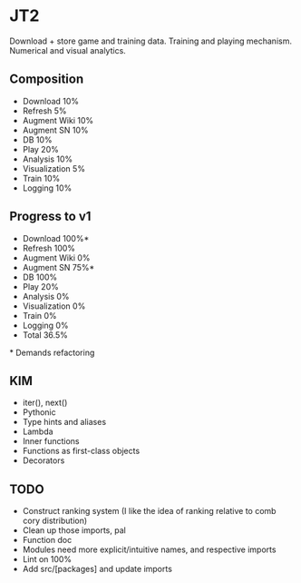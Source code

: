 # JT2
Download + store game and training data. Training and playing mechanism. Numerical and visual analytics.

## Composition
* Download	10%
* Refresh	5%
* Augment Wiki  10%
* Augment SN    10%
* DB 		10%
* Play		20%
* Analysis 	10%
* Visualization 5%
* Train		10%
* Logging 10%

## Progress to v1
* Download	100%\* 
* Refresh	100%
* Augment Wiki  0%
* Augment SN    75%\*
* DB 		100%
* Play		20%
* Analysis 	0%
* Visualization 0%
* Train		0%
* Logging 0%
* Total		36.5%

\* Demands refactoring


## KIM
* iter(), next()
* Pythonic
* Type hints and aliases
* Lambda
* Inner functions
* Functions as first-class objects
* Decorators

## TODO
* Construct ranking system (I like the idea of ranking relative to comb cory distribution)
* Clean up those imports, pal
* Function doc
* Modules need more explicit/intuitive names, and respective imports
* Lint on 100%
* Add src/[packages] and update imports
